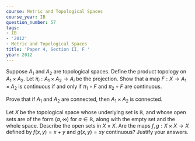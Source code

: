 ```yaml
---
course: Metric and Topological Spaces
course_year: IB
question_number: 57
tags:
- IB
- '2012'
- Metric and Topological Spaces
title: 'Paper 4, Section II, F '
year: 2012
---
```




Suppose $A_{1}$ and $A_{2}$ are topological spaces. Define the product topology on $A_{1} \times A_{2}$. Let $\pi_{i}: A_{1} \times A_{2} \rightarrow A_{i}$ be the projection. Show that a map $F: X \rightarrow A_{1} \times A_{2}$ is continuous if and only if $\pi_{1} \circ F$ and $\pi_{2} \circ F$ are continuous.

Prove that if $A_{1}$ and $A_{2}$ are connected, then $A_{1} \times A_{2}$ is connected.

Let $X$ be the topological space whose underlying set is $\mathbb{R}$, and whose open sets are of the form $(a, \infty)$ for $a \in \mathbb{R}$, along with the empty set and the whole space. Describe the open sets in $X \times X$. Are the maps $f, g: X \times X \rightarrow X$ defined by $f(x, y)=x+y$ and $g(x, y)=x y$ continuous? Justify your answers.